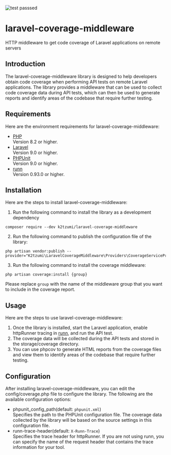 ![test passsed](https://github.com/k2tzumi/laravel-coverage-middleware/actions/workflows/test.yml/badge.svg?branch=main)  

# laravel-coverage-middleware
HTTP middleware to get code coverage of Laravel applications on remote servers

## Introduction

The laravel-coverage-middleware library is designed to help developers obtain code coverage when performing API tests on remote Laravel applications. The library provides a middleware that can be used to collect code coverage data during API tests, which can then be used to generate reports and identify areas of the codebase that require further testing.

## Requirements

 Here are the environment requirements for laravel-coverage-middleware:

* [PHP](https://www.php.net/)  
Version 8.2 or higher.
* [Laravel](https://laravel.com/)  
Version 9.0 or higher.
* [PHPUnit](https://github.com/sebastianbergmann/phpunit)  
Version 9.0 or higher.
* [runn](https://github.com/k1LoW/runn)  
Version 0.93.0 or higher.

## Installation

Here are the steps to install laravel-coverage-middleware:

1. Run the following command to install the library as a development dependency  
  ```console
  composer require --dev k2tzumi/laravel-coverage-middleware
  ```

2. Run the following command to publish the configuration file of the library:  
  ```console
  php artisan vendor:publish --provider="K2tzumi\LaravelCoverageMiddleware\Providers\CoverageServiceProvider"
  ```

3. Run the following command to install the coverage middleware:  
  ```console
  php artisan coverage:install {group}
  ```
Please replace `group` with the name of the middleware group that you want to include in the coverage report.

## Usage

Here are the steps to use laravel-coverage-middleware:

1. Once the library is installed, start the Laravel application, enable httpRunner tracing in [runn](https://github.com/k1LoW/runn), and run the API test. 
2. The coverage data will be collected during the API tests and stored in the storage/coverage directory.  
3. You can use phpcov to generate HTML reports from the coverage files and view them to identify areas of the codebase that require further testing.

## Configuration

After installing laravel-coverage-middleware, you can edit the config/coverage.php file to configure the library. The following are the available configuration options:  

* phpunit_config_path(default: `phpunit.xml`)  
Specifies the path to the PHPUnit configuration file. The coverage data collected by the library will be based on the source settings in this configuration file.
* runn-trace-header(default: `X-Runn-Trace`)  
Specifies the trace header for httpRunner. If you are not using runn, you can specify the name of the request header that contains the trace information for your tool.

